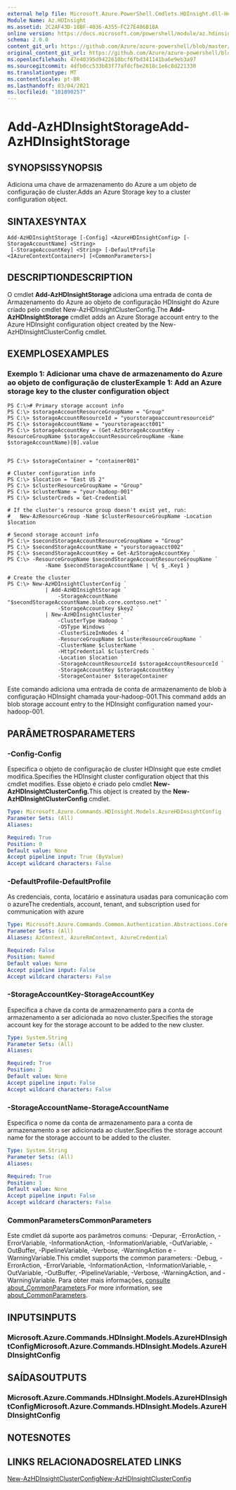 ```yaml
---
external help file: Microsoft.Azure.PowerShell.Cmdlets.HDInsight.dll-Help.xml
Module Name: Az.HDInsight
ms.assetid: 2C2AF43D-18BF-4036-A355-FC27E406B18A
online version: https://docs.microsoft.com/powershell/module/az.hdinsight/add-azhdinsightstorage
schema: 2.0.0
content_git_url: https://github.com/Azure/azure-powershell/blob/master/src/HDInsight/HDInsight/help/Add-AzHDInsightStorage.md
original_content_git_url: https://github.com/Azure/azure-powershell/blob/master/src/HDInsight/HDInsight/help/Add-AzHDInsightStorage.md
ms.openlocfilehash: 47e40395d9422610bcf6fbd341141ba6e9eb3a97
ms.sourcegitcommit: 4dfb0cc533b83f77afdcfbe2618c1e6c8d221330
ms.translationtype: MT
ms.contentlocale: pt-BR
ms.lasthandoff: 03/04/2021
ms.locfileid: "101890257"
---
```

# <span data-ttu-id="73082-101">Add-AzHDInsightStorage</span><span class="sxs-lookup"><span data-stu-id="73082-101">Add-AzHDInsightStorage</span></span>

## <span data-ttu-id="73082-102">SYNOPSIS</span><span class="sxs-lookup"><span data-stu-id="73082-102">SYNOPSIS</span></span>
<span data-ttu-id="73082-103">Adiciona uma chave de armazenamento do Azure a um objeto de configuração de cluster.</span><span class="sxs-lookup"><span data-stu-id="73082-103">Adds an Azure Storage key to a cluster configuration object.</span></span>

## <span data-ttu-id="73082-104">SINTAXE</span><span class="sxs-lookup"><span data-stu-id="73082-104">SYNTAX</span></span>

```
Add-AzHDInsightStorage [-Config] <AzureHDInsightConfig> [-StorageAccountName] <String>
 [-StorageAccountKey] <String> [-DefaultProfile <IAzureContextContainer>] [<CommonParameters>]
```

## <span data-ttu-id="73082-105">DESCRIPTION</span><span class="sxs-lookup"><span data-stu-id="73082-105">DESCRIPTION</span></span>
<span data-ttu-id="73082-106">O cmdlet **Add-AzHDInsightStorage** adiciona uma entrada de conta de Armazenamento do Azure ao objeto de configuração HDInsight do Azure criado pelo cmdlet New-AzHDInsightClusterConfig.</span><span class="sxs-lookup"><span data-stu-id="73082-106">The **Add-AzHDInsightStorage** cmdlet adds an Azure Storage account entry to the Azure HDInsight configuration object created by the New-AzHDInsightClusterConfig cmdlet.</span></span>

## <span data-ttu-id="73082-107">EXEMPLOS</span><span class="sxs-lookup"><span data-stu-id="73082-107">EXAMPLES</span></span>

### <span data-ttu-id="73082-108">Exemplo 1: Adicionar uma chave de armazenamento do Azure ao objeto de configuração de cluster</span><span class="sxs-lookup"><span data-stu-id="73082-108">Example 1: Add an Azure storage key to the cluster configuration object</span></span>
```
PS C:\># Primary storage account info
PS C:\> $storageAccountResourceGroupName = "Group"
PS C:\> $storageAccountResourceId = "yourstorageaccountresourceid"
PS C:\> $storageAccountName = "yourstorageacct001"
PS C:\> $storageAccountKey = (Get-AzStorageAccountKey -ResourceGroupName $storageAccountResourceGroupName -Name $storageAccountName)[0].value


PS C:\> $storageContainer = "container001"

# Cluster configuration info
PS C:\> $location = "East US 2"
PS C:\> $clusterResourceGroupName = "Group"
PS C:\> $clusterName = "your-hadoop-001"
PS C:\> $clusterCreds = Get-Credential

# If the cluster's resource group doesn't exist yet, run:
#   New-AzResourceGroup -Name $clusterResourceGroupName -Location $location

# Second storage account info
PS C:\> $secondStorageAccountResourceGroupName = "Group"
PS C:\> $secondStorageAccountName = "yourstorageacct002"
PS C:\> $secondStorageAccountKey = Get-AzStorageAccountKey `
PS C:\> -ResourceGroupName $secondStorageAccountResourceGroupName `
            -Name $secondStorageAccountName | %{ $_.Key1 }

# Create the cluster
PS C:\> New-AzHDInsightClusterConfig `
            | Add-AzHDInsightStorage `
                -StorageAccountName "$secondStorageAccountName.blob.core.contoso.net" `
                -StorageAccountKey $key2 `
            | New-AzHDInsightCluster `
                -ClusterType Hadoop `
                -OSType Windows `
                -ClusterSizeInNodes 4 `
                -ResourceGroupName $clusterResourceGroupName `
                -ClusterName $clusterName `
                -HttpCredential $clusterCreds `
                -Location $location `
                -StorageAccountResourceId $storageAccountResourceId `
                -StorageAccountKey $storageAccountKey `
                -StorageContainer $storageContainer
```

<span data-ttu-id="73082-109">Este comando adiciona uma entrada de conta de armazenamento de blob à configuração HDInsight chamada your-hadoop-001.</span><span class="sxs-lookup"><span data-stu-id="73082-109">This command adds an blob storage account entry to the HDInsight configuration named your-hadoop-001.</span></span>

## <span data-ttu-id="73082-110">PARÂMETROS</span><span class="sxs-lookup"><span data-stu-id="73082-110">PARAMETERS</span></span>

### <span data-ttu-id="73082-111">-Config</span><span class="sxs-lookup"><span data-stu-id="73082-111">-Config</span></span>
<span data-ttu-id="73082-112">Especifica o objeto de configuração de cluster HDInsight que este cmdlet modifica.</span><span class="sxs-lookup"><span data-stu-id="73082-112">Specifies the HDInsight cluster configuration object that this cmdlet modifies.</span></span>
<span data-ttu-id="73082-113">Esse objeto é criado pelo cmdlet **New-AzHDInsightClusterConfig.**</span><span class="sxs-lookup"><span data-stu-id="73082-113">This object is created by the **New-AzHDInsightClusterConfig** cmdlet.</span></span>

```yaml
Type: Microsoft.Azure.Commands.HDInsight.Models.AzureHDInsightConfig
Parameter Sets: (All)
Aliases:

Required: True
Position: 0
Default value: None
Accept pipeline input: True (ByValue)
Accept wildcard characters: False
```

### <span data-ttu-id="73082-114">-DefaultProfile</span><span class="sxs-lookup"><span data-stu-id="73082-114">-DefaultProfile</span></span>
<span data-ttu-id="73082-115">As credenciais, conta, locatário e assinatura usadas para comunicação com o azure</span><span class="sxs-lookup"><span data-stu-id="73082-115">The credentials, account, tenant, and subscription used for communication with azure</span></span>

```yaml
Type: Microsoft.Azure.Commands.Common.Authentication.Abstractions.Core.IAzureContextContainer
Parameter Sets: (All)
Aliases: AzContext, AzureRmContext, AzureCredential

Required: False
Position: Named
Default value: None
Accept pipeline input: False
Accept wildcard characters: False
```

### <span data-ttu-id="73082-116">-StorageAccountKey</span><span class="sxs-lookup"><span data-stu-id="73082-116">-StorageAccountKey</span></span>
<span data-ttu-id="73082-117">Especifica a chave da conta de armazenamento para a conta de armazenamento a ser adicionada ao novo cluster.</span><span class="sxs-lookup"><span data-stu-id="73082-117">Specifies the storage account key for the storage account to be added to the new cluster.</span></span>

```yaml
Type: System.String
Parameter Sets: (All)
Aliases:

Required: True
Position: 2
Default value: None
Accept pipeline input: False
Accept wildcard characters: False
```

### <span data-ttu-id="73082-118">-StorageAccountName</span><span class="sxs-lookup"><span data-stu-id="73082-118">-StorageAccountName</span></span>
<span data-ttu-id="73082-119">Especifica o nome da conta de armazenamento para a conta de armazenamento a ser adicionada ao cluster.</span><span class="sxs-lookup"><span data-stu-id="73082-119">Specifies the storage account name for the storage account to be added to the cluster.</span></span>

```yaml
Type: System.String
Parameter Sets: (All)
Aliases:

Required: True
Position: 1
Default value: None
Accept pipeline input: False
Accept wildcard characters: False
```

### <span data-ttu-id="73082-120">CommonParameters</span><span class="sxs-lookup"><span data-stu-id="73082-120">CommonParameters</span></span>
<span data-ttu-id="73082-121">Este cmdlet dá suporte aos parâmetros comuns: -Depurar, -ErrorAction, -ErrorVariable, -InformationAction, -InformationVariable, -OutVariable, -OutBuffer, -PipelineVariable, -Verbose, -WarningAction e -WarningVariable.</span><span class="sxs-lookup"><span data-stu-id="73082-121">This cmdlet supports the common parameters: -Debug, -ErrorAction, -ErrorVariable, -InformationAction, -InformationVariable, -OutVariable, -OutBuffer, -PipelineVariable, -Verbose, -WarningAction, and -WarningVariable.</span></span> <span data-ttu-id="73082-122">Para obter mais informações, [consulte about_CommonParameters](http://go.microsoft.com/fwlink/?LinkID=113216).</span><span class="sxs-lookup"><span data-stu-id="73082-122">For more information, see [about_CommonParameters](http://go.microsoft.com/fwlink/?LinkID=113216).</span></span>

## <span data-ttu-id="73082-123">INPUTS</span><span class="sxs-lookup"><span data-stu-id="73082-123">INPUTS</span></span>

### <span data-ttu-id="73082-124">Microsoft.Azure.Commands.HDInsight.Models.AzureHDInsightConfig</span><span class="sxs-lookup"><span data-stu-id="73082-124">Microsoft.Azure.Commands.HDInsight.Models.AzureHDInsightConfig</span></span>

## <span data-ttu-id="73082-125">SAÍDAS</span><span class="sxs-lookup"><span data-stu-id="73082-125">OUTPUTS</span></span>

### <span data-ttu-id="73082-126">Microsoft.Azure.Commands.HDInsight.Models.AzureHDInsightConfig</span><span class="sxs-lookup"><span data-stu-id="73082-126">Microsoft.Azure.Commands.HDInsight.Models.AzureHDInsightConfig</span></span>

## <span data-ttu-id="73082-127">NOTES</span><span class="sxs-lookup"><span data-stu-id="73082-127">NOTES</span></span>

## <span data-ttu-id="73082-128">LINKS RELACIONADOS</span><span class="sxs-lookup"><span data-stu-id="73082-128">RELATED LINKS</span></span>

[<span data-ttu-id="73082-129">New-AzHDInsightClusterConfig</span><span class="sxs-lookup"><span data-stu-id="73082-129">New-AzHDInsightClusterConfig</span></span>](./New-AzHDInsightClusterConfig.md)


